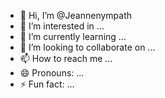 - 👋 Hi, I’m @Jeannenympath
- 👀 I’m interested in ...
- 🌱 I’m currently learning ...
- 💞️ I’m looking to collaborate on ...
- 📫 How to reach me ...
- 😄 Pronouns: ...
- ⚡ Fun fact: ...

<!---
Jeannenympath/Jeannenympath is a ✨ special ✨ repository because its `README.md` (this file) appears on your GitHub profile.
You can click the Preview link to take a look at your changes.
--->
